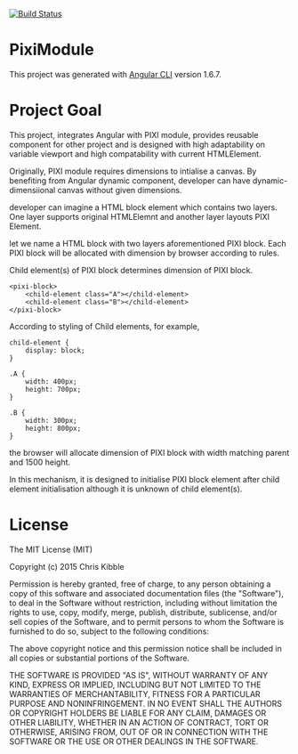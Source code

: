 [![Build Status](https://travis-ci.org/kclaw/piximodule.svg?branch=master)](https://travis-ci.org/kclaw/piximodule)

# PixiModule
This project was generated with [Angular CLI](https://github.com/angular/angular-cli) version 1.6.7.

# Project Goal

This project, integrates Angular with PIXI module, provides 
reusable component for other project and is designed with high  adaptability on variable viewport and high compatability with current HTMLElement.


Originally, PIXI module requires dimensions to intialise a canvas.
By benefiting from Angular dynamic component, developer can have dynamic-dimensiional canvas without given dimensions.

developer can imagine a HTML block element which contains two layers. One layer supports original HTMLElemnt and another layer layouts PIXI Element.

let we name a HTML block with two layers aforementioned PIXI block.
Each PIXI block will be allocated with dimension by browser according to rules.

Child element(s) of PIXI block determines dimension of PIXI block.
```
<pixi-block>
    <child-element class="A"></child-element>
    <child-element class="B"></child-element>
</pixi-block>
```

According to styling of Child elements, for example,

```
child-element {
    display: block;
}

.A {
    width: 400px;
    height: 700px;
}

.B {
    width: 300px;
    height: 800px;
}
```

the browser will allocate dimension of PIXI block with width matching parent and 1500 height.

In this mechanism, it is designed to initialise PIXI block element after child element initialisation although it is unknown of child element(s).


# License

The MIT License (MIT)

Copyright (c) 2015 Chris Kibble

Permission is hereby granted, free of charge, to any person obtaining a copy of this software and associated documentation files (the "Software"), to deal in the Software without restriction, including without limitation the rights to use, copy, modify, merge, publish, distribute, sublicense, and/or sell copies of the Software, and to permit persons to whom the Software is furnished to do so, subject to the following conditions:

The above copyright notice and this permission notice shall be included in all copies or substantial portions of the Software.

THE SOFTWARE IS PROVIDED "AS IS", WITHOUT WARRANTY OF ANY KIND, EXPRESS OR IMPLIED, INCLUDING BUT NOT LIMITED TO THE WARRANTIES OF MERCHANTABILITY, FITNESS FOR A PARTICULAR PURPOSE AND NONINFRINGEMENT. IN NO EVENT SHALL THE AUTHORS OR COPYRIGHT HOLDERS BE LIABLE FOR ANY CLAIM, DAMAGES OR OTHER LIABILITY, WHETHER IN AN ACTION OF CONTRACT, TORT OR OTHERWISE, ARISING FROM, OUT OF OR IN CONNECTION WITH THE SOFTWARE OR THE USE OR OTHER DEALINGS IN THE SOFTWARE.